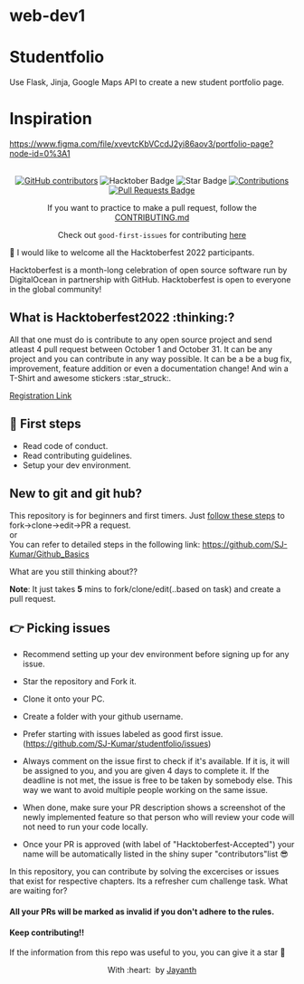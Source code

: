 # web-dev1
# Studentfolio

Use Flask, Jinja, Google Maps API to create a new student portfolio page.

# Inspiration
 https://www.figma.com/file/xvevtcKbVCcdJ2yi86aov3/portfolio-page?node-id=0%3A1

<div align="center">
<br>
<a href="https://github.com/SJ-Kumar/studentfolio/graphs/contributors"><img alt="GitHub contributors" src="https://img.shields.io/github/contributors/SJ-Kumar/studentfolio?color=2b9348"></a>
<img src="https://img.shields.io/badge/HacktoberFest-2022-blueviolet" alt="Hacktober Badge"/>
<img src="https://img.shields.io/static/v1?label=%E2%AD%90&message=If%20Useful&style=style=flat&color=BC4E99" alt="Star Badge"/>
<a href="https://github.com/SJ-Kumar" ><img src="https://img.shields.io/badge/Contributions-welcome-green.svg?style=flat&logo=github" alt="Contributions" /></a>
<a href="https://github.com/SJ-Kumar/studentfolio/pulls"><img src="https://img.shields.io/github/issues-pr/SJ-Kumar/hacktoberfest2022" alt="Pull Requests Badge"/></a>

If you want to practice to make a pull request, follow the [CONTRIBUTING.md](/CONTRIBUTING.md)
  
Check out `good-first-issues` for contributing [here](https://github.com/SJ-Kumar/studentfolio/issues?q=is%3Aopen+is%3Aissue+label%3A%22good+first+issue%22)

</div>

👋 I would like to welcome all the Hacktoberfest 2022 participants.

Hacktoberfest is a month-long celebration of open source software run by DigitalOcean in partnership with GitHub. Hacktoberfest is open to everyone in the global community!

<h2>
 What is Hacktoberfest2022 :thinking:? 
</h2>
All that one must do is contribute to any open source project and send atleast 4 pull request between October 1 and October 31. It can be any project and you can contribute in any way possible. It can be a be a bug fix, improvement, feature addition  or even a documentation change! And win a T-Shirt and awesome stickers :star_struck:.

[Registration Link](https://hacktoberfest.digitalocean.com/)


## 🛫 First steps

* Read code of conduct.
* Read contributing guidelines.
* Setup your dev environment.

## New to git and git hub?
This repository is for beginners and first timers. 
Just <a href="https://github.com/SJ-Kumar/studentfolio/blob/main/CREATING_A_PR.md">follow these steps</a> to fork->clone->edit->PR a request. <br>
or <br>
You can refer to detailed steps in the following link:
https://github.com/SJ-Kumar/Github_Basics

What are you still thinking about??

**Note**: It just takes **5** mins to fork/clone/edit(..based on task) and create a pull request. 

## 👉 Picking issues
* Recommend setting up your dev environment before signing up for any issue.

* Star the repository and Fork it.

* Clone it onto your PC.

* Create a folder with your github username.

* Prefer starting with issues labeled as good first issue.(https://github.com/SJ-Kumar/studentfolio/issues)

* Always comment on the issue first to check if it's available. If it is, it will be assigned to you, and you are given 4 days to complete it. If the deadline is not met, the issue is free to be taken by somebody else. This way we want to avoid multiple people working on the same issue.

* When done, make sure your PR description shows a screenshot of the newly implemented feature so that person who will review your code will not need to run your code locally.

* Once your PR is approved (with label of "Hacktoberfest-Accepted") your name will be automatically listed in the shiny super "contributors"list 😎

In this repository, you can contribute by solving the excercises or issues that exist for respective chapters. Its a refresher cum challenge task. What are waiting for?



#### All your PRs will be marked as invalid if you don't adhere to the rules.

#### Keep contributing!!

 If the information from this repo was useful to you, you can give it a star 🌟

<p align="center">
	With :heart: &nbsp;by <a href="sj-kumar.github.io/" target="_blank">Jayanth</a>
</p>
